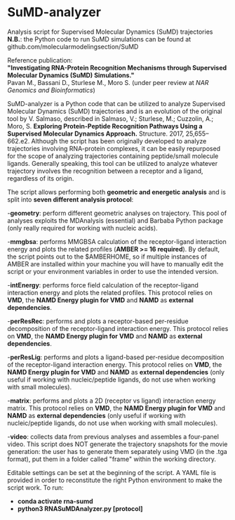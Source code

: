 # SuMD-analyzer
Analysis script for Supervised Molecular Dynamics (SuMD) trajectories  
**N.B.**: the Python code to run SuMD simulations can be found at github.com/molecularmodelingsection/SuMD

Reference publication:  
**"Investigating RNA-Protein Recognition Mechanisms through Supervised Molecular Dynamics (SuMD) Simulations."**  
Pavan M., Bassani D., Sturlese M., Moro S. (under peer review at *NAR Genomics and Bioinformatics*)

SuMD-analyzer is a Python code that can be utilized to analyze Supervised Molecular Dynamics (SuMD) trajectories and is an evolution of the original tool by V. Salmaso, described in Salmaso, V.; Sturlese, M.; Cuzzolin, A.; Moro, S. **Exploring Protein-Peptide Recognition Pathways Using a Supervised Molecular Dynamics Approach.** Structure. 2017, 25,655–662.e2. Although the script has been originally developed to analyze trajectories involving RNA-protein complexes, it can be easily repurposed for the scope of analyzing trajectories containing peptide/small molecule ligands. Generally speaking, this tool can be utilized to analyze whatever trajectory involves the recognition between a receptor and a ligand, regardless of its origin.  

The script allows performing both **geometric and energetic analysis** and is split into **seven different analysis protocol**:  

-**geometry**: perform different geometric analyses on trajectory. This pool of analyses exploits the MDAnalysis (essential) and Barbaba Python package (only really required for working with nucleic acids).  

-**mmgbsa**: performs MMGBSA calculation of the receptor-ligand interaction energy and plots the related profiles (**AMBER >= 16 required**). By default, the script points out to the $AMBERHOME, so if multiple instances of AMBER are installed within your machine you will have to manually edit the script or your environment variables in order to use the intended version.   

-**intEnergy**: performs force field calculation of the receptor-ligand interaction energy and plots the related profiles. This protocol relies on **VMD**, the **NAMD Energy plugin for VMD** and **NAMD** as **external dependencies**. 

-**perResRec**: performs and plots a receptor-based per-residue decomposition of the receptor-ligand interaction energy. This protocol relies on **VMD**, the **NAMD Energy plugin for VMD** and **NAMD** as **external dependencies**.     

-**perResLig**: performs and plots a ligand-based per-residue decomposition of the receptor-ligand interaction energy. This protocol relies on **VMD**, the **NAMD Energy plugin for VMD** and **NAMD** as **external dependencies** (only useful if working with nucleic/peptide ligands, do not use when working with small molecules).  

-**matrix**: performs and plots a 2D (receptor vs ligand) interaction energy matrix. This protocol relies on **VMD**, the **NAMD Energy plugin for VMD** and **NAMD** as **external dependencies** (only useful if working with nucleic/peptide ligands, do not use when working with small molecules).  

-**video**: collects data from previous analyses and assembles a four-panel video. This script does NOT generate the trajectory snapshots for the movie generation: the user has to generate them separately using VMD (in the .tga format), put them in a folder called "frame" within the working directory.  

Editable settings can be set at the beginning of the script. A YAML file is provided in order to reconstitute the right Python environment to make the script work. To run:  
- **conda activate rna-sumd**
- **python3 RNASuMDAnalyzer.py [protocol]**
